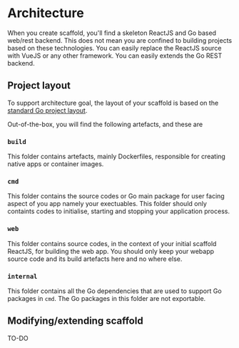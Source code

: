 # Architecture

When you create scaffold, you'll find a skeleton ReactJS and Go based web/rest backend. This does not mean you are confined to building projects based on these technologies. You can easily replace the ReactJS source with VueJS or any other framework. You can easily extends the Go REST backend.

## Project layout

To support architecture goal, the layout of your scaffold is based on the [standard Go project layout](https://github.com/golang-standards/project-layout).

Out-of-the-box, you will find the following artefacts, and these are 

### `build`

This folder contains artefacts, mainly Dockerfiles, responsible for creating native apps or container images.

### `cmd`

This folder contains the source codes or Go main package for user facing aspect of you app namely your exectuables. This folder should only containts codes to initialise, starting and stopping your application process.

### `web`

This folder contains source codes, in the context of your initial scaffold ReactJS, for building the web app. You should only keep your webapp source code and its build artefacts here and no where else. 

### `internal`

This folder contains all the Go dependencies that are used to support Go packages in `cmd`. The Go packages in this folder are not exportable.

## Modifying/extending scaffold

TO-DO
